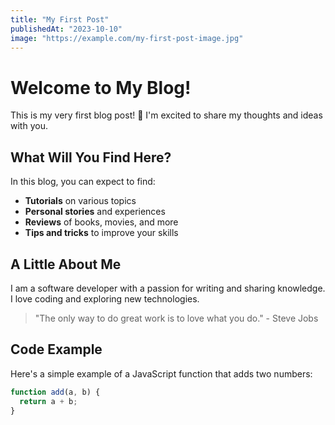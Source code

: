 ```yaml
---
title: "My First Post"
publishedAt: "2023-10-10"
image: "https://example.com/my-first-post-image.jpg"
---
```


# Welcome to My Blog!

This is my very first blog post! 🎉 I'm excited to share my thoughts and ideas with you.

## What Will You Find Here?

In this blog, you can expect to find:

- **Tutorials** on various topics
- **Personal stories** and experiences
- **Reviews** of books, movies, and more
- **Tips and tricks** to improve your skills

## A Little About Me

I am a software developer with a passion for writing and sharing knowledge. I love coding and exploring new technologies.

> "The only way to do great work is to love what you do." - Steve Jobs

## Code Example

Here's a simple example of a JavaScript function that adds two numbers:

```javascript
function add(a, b) {
  return a + b;
}